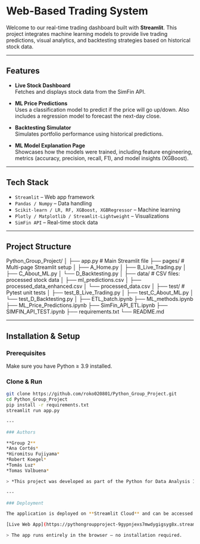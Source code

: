 # Web-Based Trading System

Welcome to our real-time trading dashboard built with **Streamlit**. This project integrates machine learning models to provide live trading predictions, visual analytics, and backtesting strategies based on historical stock data.

---

## Features

- **Live Stock Dashboard**  
  Fetches and displays stock data from the SimFin API.

- **ML Price Predictions**  
  Uses a classification model to predict if the price will go up/down. Also includes a regression model to forecast the next-day close.

- **Backtesting Simulator**  
  Simulates portfolio performance using historical predictions.

- **ML Model Explanation Page**  
  Showcases how the models were trained, including feature engineering, metrics (accuracy, precision, recall, F1), and model insights (XGBoost).

---

## Tech Stack

- `Streamlit` – Web app framework  
- `Pandas / Numpy` – Data handling  
- `Scikit-learn / LR, RF, XGBoost, XGBRegressor` – Machine learning  
- `Plotly / Matplotlib / Streamlit-Lightweight` – Visualizations  
- `SimFin API` – Real-time stock data  

---

## Project Structure
Python_Group_Project/
│
├── app.py                    # Main Streamlit file
├── pages/                    # Multi-page Streamlit setup
│   ├── A_Home.py
│   ├── B_Live_Trading.py
│   ├── C_About_ML.py
│   └── D_Backtesting.py
│
├── data/                     # CSV files: processed stock data
│   ├── ml_predictions.csv
│   ├── processed_data_enhanced.csv
│   └── processed_data.csv
│
├── test/                     # Pytest unit tests
│   ├── test_B_Live_Trading.py
│   ├── test_C_About_ML.py
│   └── test_D_Backtesting.py
│
├── ETL_batch.ipynb
├── ML_methods.ipynb
├── ML_Price_Predictions.ipynb
├── SimFin_API_ETL.ipynb
├── SIMFIN_API_TEST.ipynb
├── requirements.txt
└── README.md

---

## Installation & Setup

### Prerequisites
Make sure you have Python ≥ 3.9 installed.

### Clone & Run
```bash
git clone https://github.com/roko020801/Python_Group_Project.git
cd Python_Group_Project
pip install -r requirements.txt
streamlit run app.py

---

### Authors

**Group 2**  
*Ana Cortés*
*Hiromitsu Fujiyama*
*Robert Koegel*
*Tomás Luz*
*Tomas Valbuena*

> *This project was developed as part of the Python for Data Analysis II course at IE University.*

---

### Deployment

The application is deployed on **Streamlit Cloud** and can be accessed at the following link:

[Live Web App](https://pythongroupproject-9gypnjexs7mwdygigsyg8x.streamlit.app)

> The app runs entirely in the browser — no installation required.